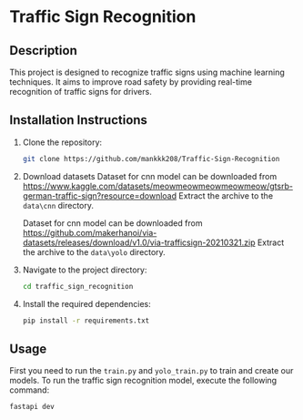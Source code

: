# Traffic Sign Recognition

## Description
This project is designed to recognize traffic signs using machine learning techniques. It aims to improve road safety by providing real-time recognition of traffic signs for drivers.

## Installation Instructions
1. Clone the repository:
   ```bash
   git clone https://github.com/mankkk208/Traffic-Sign-Recognition
   ```
2. Download datasets 
   Dataset for cnn model can be downloaded from https://www.kaggle.com/datasets/meowmeowmeowmeowmeow/gtsrb-german-traffic-sign?resource=download
   Extract the archive to the `data\cnn` directory.
   
   Dataset for cnn model can be downloaded from https://github.com/makerhanoi/via-datasets/releases/download/v1.0/via-trafficsign-20210321.zip
   Extract the archive to the `data\yolo` directory.
4. Navigate to the project directory:
   ```bash
   cd traffic_sign_recognition
   ```
5. Install the required dependencies:
   ```bash
   pip install -r requirements.txt
   ```

## Usage
First you need to run the `train.py` and `yolo_train.py` to train and create our models.
To run the traffic sign recognition model, execute the following command:
```bash
fastapi dev
```
